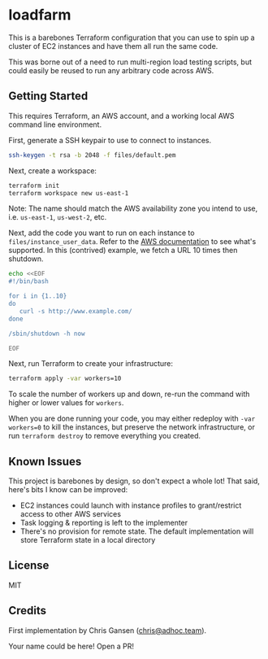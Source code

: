 # loadfarm

This is a barebones Terraform configuration that you can use to spin up a cluster of EC2 instances and have them all run the same code.

This was borne out of a need to run multi-region load testing scripts, but could easily be reused to run any arbitrary code across AWS.

## Getting Started

This requires Terraform, an AWS account, and a working local AWS command line environment.

First, generate a SSH keypair to use to connect to instances.

```bash
ssh-keygen -t rsa -b 2048 -f files/default.pem
```

Next, create a workspace:

```bash
terraform init
terraform workspace new us-east-1
```

Note: The name should match the AWS availability zone you intend to use, i.e. `us-east-1`, `us-west-2`, etc.

Next, add the code you want to run on each instance to `files/instance_user_data`. Refer to the [AWS documentation](https://docs.aws.amazon.com/AWSEC2/latest/UserGuide/user-data.html#user-data-shell-scripts) to see what's supported. In this (contrived) example, we fetch a URL 10 times then shutdown.

```bash
echo <<EOF
#!/bin/bash

for i in {1..10}
do
   curl -s http://www.example.com/
done

/sbin/shutdown -h now

EOF
```

Next, run Terraform to create your infrastructure:

```bash
terraform apply -var workers=10
```

To scale the number of workers up and down, re-run the command with higher or lower values for `workers`.

When you are done running your code, you may either redeploy with `-var workers=0` to kill the instances, but preserve the network infrastructure, or run `terraform destroy` to remove everything you created.

## Known Issues

This project is barebones by design, so don't expect a whole lot! That said, here's bits I know can be improved:

- EC2 instances could launch with instance profiles to grant/restrict access to other AWS services
- Task logging & reporting is left to the implementer
- There's no provision for remote state. The default implementation will store Terraform state in a local directory

## License

MIT

## Credits

First implementation by Chris Gansen (chris@adhoc.team).

Your name could be here! Open a PR!

